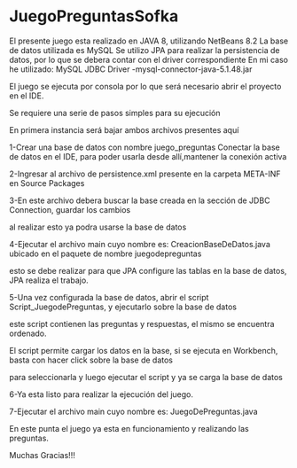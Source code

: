 # JuegoPreguntasSofka

El presente juego esta realizado en JAVA 8, utilizando NetBeans 8.2
La base de datos utilizada es MySQL
Se utilizo JPA para realizar la persistencia de datos, por lo que se debera contar con el driver correspondiente
En mi caso he utilizado: MySQL JDBC Driver -mysql-connector-java-5.1.48.jar

El juego se ejecuta por consola por lo que será necesario abrir el proyecto en el IDE. 

Se requiere una serie de pasos simples para su ejecución

En primera instancia será bajar ambos archivos presentes aquí

1-Crear una base de datos con nombre juego_preguntas
  Conectar la base de datos en el IDE, para poder usarla desde allí,mantener la conexión activa

2-Ingresar al archivo de persistence.xml presente en la carpeta META-INF en Source Packages

3-En este archivo debera buscar la base creada en la sección de JDBC Connection,  guardar los cambios

   al realizar esto ya podra usarse la base de datos
   
4-Ejecutar el archivo main cuyo nombre es: CreacionBaseDeDatos.java ubicado en el paquete de nombre juegodepreguntas

   esto se debe realizar para que JPA configure las tablas en la base de datos, JPA realiza el trabajo.
   
5-Una vez configurada la base de datos, abrir el script  Script_JuegodePreguntas, y ejecutarlo sobre la base de datos

   este script contienen las preguntas y respuestas, el mismo se encuentra ordenado.
   
   El script permite cargar los datos en la base, si se ejecuta en Workbench, basta con hacer click sobre la base de datos
   
   para seleccionarla y luego ejecutar el script y ya se carga la base de datos
   
6-Ya esta listo para realizar la ejecución del juego. 

7-Ejecutar el archivo main cuyo nombre es: JuegoDePreguntas.java

  En este punta el juego ya esta en funcionamiento y realizando las preguntas.
  
  Muchas Gracias!!!



